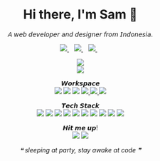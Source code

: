 <h1 align='center'>
  Hi there, I'm Sam 👋
</h1>

<p align='center'>
  𝘈 𝘸𝘦𝘣 𝘥𝘦𝘷𝘦𝘭𝘰𝘱𝘦𝘳 𝘢𝘯𝘥 𝘥𝘦𝘴𝘪𝘨𝘯𝘦𝘳 𝘧𝘳𝘰𝘮 𝘐𝘯𝘥𝘰𝘯𝘦𝘴𝘪𝘢.
</p>

<p align='center'>
  <a href="https://www.linkedin.com/in/samuel-andika-94616625b/">
    <img src="https://img.shields.io/badge/LinkedIn-0077B5?style=for-the-badge&logo=linkedin&logoColor=white" />        
  </a>&nbsp;&nbsp;
  <a href="https://instagram.com/samsleepingatparty">
    <img src="https://img.shields.io/badge/Instagram-E4405F?style=for-the-badge&logo=instagram&logoColor=white" />        
  </a>&nbsp;&nbsp;
  <a href="https://twitter.com/ensayiti">
    <img src="https://img.shields.io/badge/Twitter-1DA1F2?style=for-the-badge&logo=twitter&logoColor=white" />        
  </a>&nbsp;&nbsp;
</p>

<p align='center'>
  <a href="#"><img src="https://github-readme-stats.vercel.app/api/top-langs/?username=samsleepingatparty&theme=synthwave&hide_border=true&include_all_commits=false&count_private=false&layout=compact"></a>
  <br>
  <a href="#"><img src="https://github-readme-streak-stats.herokuapp.com/?user=samsleepingatparty&theme=synthwave&hide_border=true"></a>
</p> 

<p align='center'> 
  𝙒𝙤𝙧𝙠𝙨𝙥𝙖𝙘𝙚
  <br/>
  <a href="https://ubuntu.com/"><img src="https://img.shields.io/badge/Ubuntu-E95420?style=for-the-badge&logo=ubuntu&logoColor=white" /></a>
   <a href="https://code.visualstudio.com/"><img src="https://img.shields.io/badge/Visual_Studio_Code-0078D4?style=for-the-badge&logo=visual%20studio%20code&logoColor=white" /></a>
  <a href="https://git-scm.com/"><img src="https://img.shields.io/badge/GIT-E44C30?style=for-the-badge&logo=git&logoColor=white" /></a>
  <a href="https://www.netlify.com/"><img src="https://img.shields.io/badge/netlify-%23000000.svg?style=for-the-badge&logo=netlify&logoColor=#00C7B7" />
  <a href="https://www.vercel.com/"><img src="https://img.shields.io/badge/Vercel-000000?style=for-the-badge&logo=vercel&logoColor=white" />
  <a href="https://www.figma.com/"><img src="https://img.shields.io/badge/figma-%23F24E1E.svg?style=for-the-badge&logo=figma&logoColor=white" /></a>
    
  </a>
  
</p>

<p align='center'> 
  𝙏𝙚𝙘𝙝 𝙎𝙩𝙖𝙘𝙠
  <br/>
  <a href="https://www.javascript.com/"><img src="https://img.shields.io/badge/javascript-%23323330.svg?style=for-the-badge&logo=javascript&logoColor=%23F7DF1E" /></a>
  <a href="https://nodejs.org/en/"><img src="https://img.shields.io/badge/node.js-6DA55F?style=for-the-badge&logo=node.js&logoColor=white" /></a>
  <a href="https://reactjs.org/"><img src="https://img.shields.io/badge/react-%2320232a.svg?style=for-the-badge&logo=react&logoColor=%2361DAFB" /></a>
  <a href="https://nextjs.org/"><img src="https://img.shields.io/badge/Next-black?style=for-the-badge&logo=next.js&logoColor=white" /></a>
  <a href="https://vuejs.org/"><img src="https://img.shields.io/badge/Vue.js-35495E?style=for-the-badge&logo=vuedotjs&logoColor=4FC08D" /></a>
  <a href="https://tailwindcss.com/"><img src="https://img.shields.io/badge/tailwindcss-%2338B2AC.svg?style=for-the-badge&logo=tailwind-css&logoColor=white" /></a>
  <a href="https://mui.com/"><img src="https://img.shields.io/badge/Material%20UI-007FFF?style=for-the-badge&logo=mui&logoColor=white" /></a>
  <a href="https://chakra-ui.com/"><img src="https://img.shields.io/badge/Chakra--UI-319795?style=for-the-badge&logo=chakra-ui&logoColor=white" /></a>
  <a href="https://www.firebase.google.com/"><img src="https://img.shields.io/badge/firebase-ffca28?style=for-the-badge&logo=firebase&logoColor=black" /></a>
  <a href="https://www.mysql.com/"><img src="https://img.shields.io/badge/mysql-%2300f.svg?style=for-the-badge&logo=mysql&logoColor=white" /></a>
</p>

<p align='center'>
  𝙃𝙞𝙩 𝙢𝙚 𝙪𝙥!
  <br>
  <a href="mailto:sleepingatparty.society@gmail.com"><img src="https://img.shields.io/badge/Gmail-D14836?style=for-the-badge&logo=gmail&logoColor=white" /></a>
  <a href="https://sam.sleepingatparty.xyz"><img src="https://img.shields.io/badge/website-000000?style=for-the-badge&logo=About.me&logoColor=white" /></a>
</p>
<p align='center'>
  <i>❝ sleeping at party, stay awake at code ❞</i>
</p>
